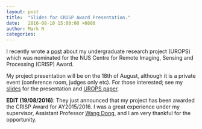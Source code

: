 ```yaml
---
layout: post
title:  "Slides for CRISP Award Presentation."
date:   2016-08-10 15:00:00 +0800
author: Mark N
categories:
---
```


I recently wrote a [<u>post</u>](/2016/07/11/limiting-eigenvalue-densities-of-random-matrices.html) about my undergraduate research project (UROPS) which was nominated for the NUS Centre for Remote Imaging, Sensing and Processing (CRISP) Award.

My project presentation will be on the 18th of August, although it is a private event (conference room, judges only etc). For those interested; see my [<u>slides</u>](/pdf/crisp.pdf) for the presentation and [<u>UROPS paper</u>](/pdf/ma3288).

**EDIT (19/08/2016)**: They just announced that my project has been awarded the CRISP Award for AY2015/2016. I was a great experience under my supervisor, Assistant Professor [<u>Wang Dong</u>](http://www.math.nus.edu.sg/~matwd/), and I am very thankful for the opportunity.